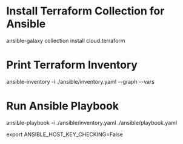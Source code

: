 # Install Terraform Collection for Ansible
ansible-galaxy collection install cloud.terraform

# Print Terraform Inventory
ansible-inventory -i ./ansible/inventory.yaml --graph --vars

# Run Ansible Playbook
ansible-playbook -i ./ansible/inventory.yaml ./ansible/playbook.yaml

export ANSIBLE_HOST_KEY_CHECKING=False 
